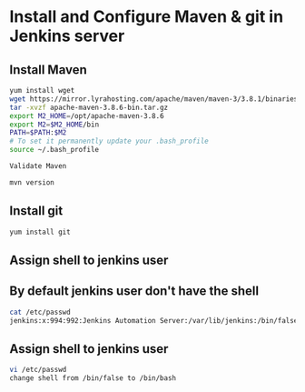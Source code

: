 # Install and Configure Maven & git in Jenkins server

## Install Maven
```sh
yum install wget
wget https://mirror.lyrahosting.com/apache/maven/maven-3/3.8.1/binaries/apache-maven-3.8.1-bin.tar.gz](https://dlcdn.apache.org/maven/maven-3/3.8.6/binaries/apache-maven-3.8.6-bin.tar.gz
tar -xvzf apache-maven-3.8.6-bin.tar.gz
export M2_HOME=/opt/apache-maven-3.8.6
export M2=$M2_HOME/bin
PATH=$PATH:$M2
# To set it permanently update your .bash_profile
source ~/.bash_profile

Validate Maven

mvn version
```

## Install git
```sh
yum install git


```

## Assign shell to jenkins user
## By default jenkins user don't have the shell

```sh
cat /etc/passwd
jenkins:x:994:992:Jenkins Automation Server:/var/lib/jenkins:/bin/false
```

## Assign shell to jenkins user
```sh
vi /etc/passwd
change shell from /bin/false to /bin/bash
```
